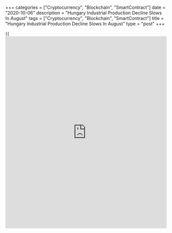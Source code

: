 +++
categories = ["Cryptocurrency", "Blockchain", "SmartContract"]
date = "2020-10-06"
description = "Hungary Industrial Production Decline Slows In August"
tags = ["Cryptocurrency", "Blockchain", "SmartContract"]
title = "Hungary Industrial Production Decline Slows In August"
type = "post"
+++

{{<iframe id="large-banner" src="https://www.bounty.group/#slide=10.0" width="100%" height="600" scrolling="no" style="border: 0px solid rgb(216, 221, 230); border-radius: 3px;">}}

Hungary's industrial production declined at a slower pace in August,
data from the Hungarian Central Statistical Office showed on Tuesday.

Industrial production declined a working-day adjusted 0.2 percent year-
on-year in August, following a 7.7 percent decrease in July.

Industrial production volume decreased 2.1 percent in August.

A decline in production was observed in the majority of manufacturing
subsections, while manufacture of transport equipment, manufacture of
computer, electronic and optical products, and manufacture of food
products, beverages and tobacco products increased, the agency said.

On a seasonally adjusted basis, industrial production rose 6.8 percent
monthly in August, after a 7.3 percent growth in the prior month.

For comments and feedback [contact](https://www.playgroundfx.com/contact/): editorial@rtt[news](https://www.letsplayfx.com/blog/forex-news-website/).com

[Economic News][1]

 **What parts of the world are seeing the best (and worst) economic
performances lately? Click[here][2] to check out our [Econ Scorecard][2]
and find out! See up-to-the-moment [ranking](https://www.playgroundfx.com/blog/crypto-exchange-ranking/)s for the best and worst
performers in [GDP][3], [unemployment rate][4], [inflation][5] and much
more.**

   1. www.rtt[news](https://www.letsplayfx.com/blog/forex-news-website/).com/Content/EconomicNews.aspx
   2. www.rtt[news](https://www.letsplayfx.com/blog/forex-news-website/).com/economic-scorecard/world-rank/PPI/highest-performance.aspx
   3. www.rtt[news](https://www.letsplayfx.com/blog/forex-news-website/).com/economic-scorecard/world-rank/GDP/highest-performance.aspx
   4. www.rtt[news](https://www.letsplayfx.com/blog/forex-news-website/).com/economic-scorecard/world-rank/unemployment-rate/lowest-performance.aspx
   5. www.rtt[news](https://www.letsplayfx.com/blog/forex-news-website/).com/economic-scorecard/world-rank/CPI/highest-performance.aspx